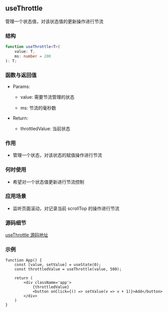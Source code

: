 ## useThrottle

管理一个状态值，对该状态值的更新操作进行节流

### 结构

```ts
function useThrottle<T>(
    value: T,
    ms: number = 200
): T;
```

### 函数与返回值

- Params:

    - value: 需要节流管理的状态

    - ms: 节流的毫秒数

- Return:

    - throttledValue: 当前状态

### 作用

- 管理一个状态，对该状态的赋值操作进行节流

### 何时使用

- 希望对一个状态值更新进行节流控制

### 应用场景

- 监听页面滚动，对记录当前 scrollTop 的操作进行节流

### 源码细节

[useThrottle 源码地址](https://github.com/streamich/react-use/blob/master/src/useThrottle.ts)

### 示例

```tsx
function App() {
    const [value, setValue] = useState(0);
    const throttledValue = useThrottle(value, 500);

    return (
        <div className='app'>
            {throttledValue}
            <button onClick={() => setValue(v => v + 1)}>Add</button>
        </div>
    )
}
```

